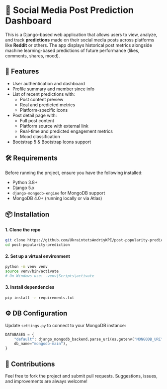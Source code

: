 # 🧠 Social Media Post Prediction Dashboard

This is a Django-based web application that allows users to view, analyze, and track **predictions** made on their social media posts across platforms like  **Reddit** or others. The app displays historical post metrics alongside machine learning-based predictions of future performance (likes, comments, shares, mood).

## 🌟 Features

- User authentication and dashboard
- Profile summary and member since info
- List of recent predictions with:
  - Post content preview
  - Real and predicted metrics
  - Platform-specific icons
- Post detail page with:
  - Full post content
  - Platform source with external link
  - Real-time and predicted engagement metrics
  - Mood classification
- Bootstrap 5 & Bootstrap Icons support

## 🛠 Requirements

Before running the project, ensure you have the following installed:

- Python 3.8+
- Django 5.x
- `django-mongodb-engine` for MongoDB support
- MongoDB 4.0+ (running locally or via Atlas)


## 📦 Installation

#### 1. Clone the repo

```bash
git clone https://github.com/UkraintetsAndriyKPI/post-popularity-prediction.git
cd post-popularity-prediction
```

#### 2. Set up a virtual environment

```bash
python -m venv venv
source venv/bin/activate
# On Windows use: .venv\Scripts\activate
```

#### 3. Install dependencies

```bash
pip install -r requirements.txt
```


## ⚙️ DB Configuration

Update `settings.py` to connect to your MongoDB instance:

```python
DATABASES = {
    "default": django_mongodb_backend.parse_uri(os.getenv("MONGODB_URI")),
    db_name="mongodb-main"),
}
```

## 🤝 Contributions

Feel free to fork the project and submit pull requests. Suggestions, issues, and improvements are always welcome!
